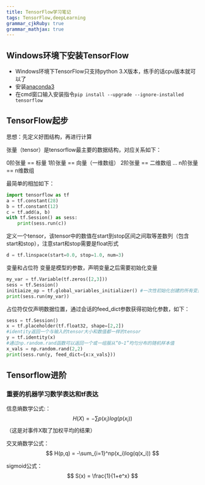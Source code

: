 ```yaml
---
title: TensorFlow学习笔记 
tags: TensorFlow,deepLearning
grammar_cjkRuby: true
grammar_mathjax: true
---
```


## Windows环境下安装TensorFlow
- Windows环境下TensorFlow只支持python 3.X版本，练手的话cpu版本就可以了
- 安装[anaconda3](https://www.anaconda.com/download/)
- 在cmd窗口输入安装指令`pip install --upgrade --ignore-installed tensorflow`

## TensorFlow起步
思想：先定义好图结构，再进行计算

张量（tensor）是tensorflow最主要的数据结构，对应关系如下：

0阶张量 == 标量
1阶张量 == 向量（一维数组）
2阶张量 == 二维数组
…
n阶张量 == n维数组

最简单的相加如下：
``` python
import tensorflow as tf
a = tf.constant(28)
b = tf.constant(12)
c = tf.add(a, b)
with tf.Session() as sess:
    print(sess.run(c))
```
定义一个tensor，该tensor中的数值在start到stop区间之间取等差数列（包含start和stop），注意start和stop需要是float形式

``` python
d = tf.linspace(start=0.0, stop=1.0, num=3)
```

变量和占位符
变量是模型的参数，声明变量之后需要初始化变量
``` python
my_var = tf.Variable(tf.zeros([2,3]))
sess = tf.Session()
initiaize_op = tf.global_variables_initializer() #一次性初始化创建的所有变量
print(sess.run(my_var))
```
占位符仅仅声明数据位置，通过会话的feed_dict参数获得初始化参数，如下：
``` python
sess = tf.Session()
x = tf.placeholder(tf.float32, shape=[2,2])
#identity返回一个与输入的tensor大小和数值都一样的tensor
y = tf.identity(x)
#通过np.random.rand函数可以返回一个或一组服从“0~1”均匀分布的随机样本值
x_vals = np.random.rand(2,2)
print(sess.run(y, feed_dict={x:x_vals}))
```

## Tensorflow进阶

### 重要的机器学习数学表达和tf表达
信息熵数学公式:：
$$ H(X) = -\sum p(x_i)log(p(x_i)) $$  （这是对事件X取了加权平均的结果）


交叉熵数学公式：
$$ H(p,q) = -\sum_{i=1}^np(x_i)log(q(x_i)) $$

sigmoid公式：
$$ S(x) = \frac{1}{1+e^x} $$
